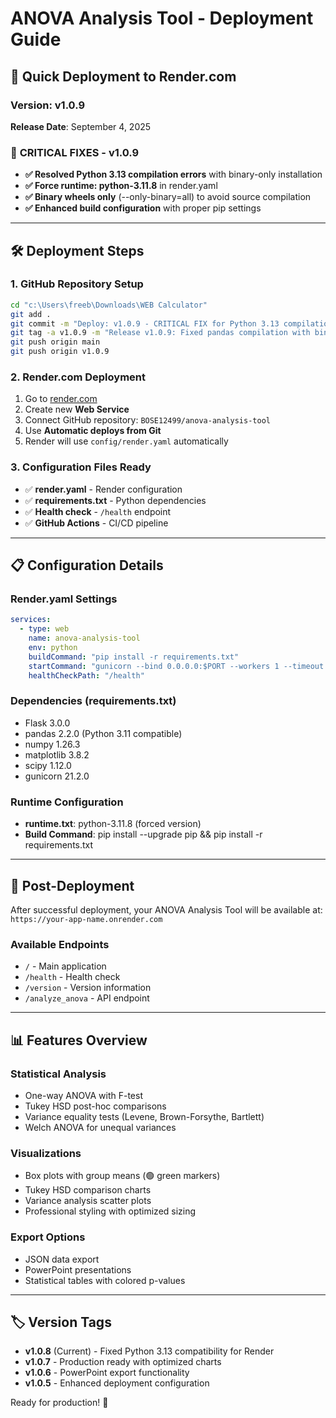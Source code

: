 # ANOVA Analysis Tool - Deployment Guide

## 🚀 Quick Deployment to Render.com

### Version: v1.0.9
**Release Date**: September 4, 2025

### 🔧 **CRITICAL FIXES - v1.0.9**
- **✅ Resolved Python 3.13 compilation errors** with binary-only installation
- **✅ Force runtime: python-3.11.8** in render.yaml
- **✅ Binary wheels only** (--only-binary=all) to avoid source compilation
- **✅ Enhanced build configuration** with proper pip settings

---

## 🛠️ Deployment Steps

### 1. GitHub Repository Setup
```bash
cd "c:\Users\freeb\Downloads\WEB Calculator"
git add .
git commit -m "Deploy: v1.0.9 - CRITICAL FIX for Python 3.13 compilation errors"
git tag -a v1.0.9 -m "Release v1.0.9: Fixed pandas compilation with binary-only installation"
git push origin main
git push origin v1.0.9
```

### 2. Render.com Deployment
1. Go to [render.com](https://render.com)
2. Create new **Web Service**
3. Connect GitHub repository: `BOSE12499/anova-analysis-tool`
4. Use **Automatic deploys from Git**
5. Render will use `config/render.yaml` automatically

### 3. Configuration Files Ready
- ✅ **render.yaml** - Render configuration
- ✅ **requirements.txt** - Python dependencies  
- ✅ **Health check** - `/health` endpoint
- ✅ **GitHub Actions** - CI/CD pipeline

---

## 📋 Configuration Details

### Render.yaml Settings
```yaml
services:
  - type: web
    name: anova-analysis-tool
    env: python
    buildCommand: "pip install -r requirements.txt"
    startCommand: "gunicorn --bind 0.0.0.0:$PORT --workers 1 --timeout 60 src.app:app"
    healthCheckPath: "/health"
```

### Dependencies (requirements.txt)
- Flask 3.0.0
- pandas 2.2.0 (Python 3.11 compatible)
- numpy 1.26.3
- matplotlib 3.8.2
- scipy 1.12.0
- gunicorn 21.2.0

### Runtime Configuration
- **runtime.txt**: python-3.11.8 (forced version)
- **Build Command**: pip install --upgrade pip && pip install -r requirements.txt

---

## 🔗 Post-Deployment

After successful deployment, your ANOVA Analysis Tool will be available at:
`https://your-app-name.onrender.com`

### Available Endpoints
- `/` - Main application
- `/health` - Health check
- `/version` - Version information
- `/analyze_anova` - API endpoint

---

## 📊 Features Overview

### Statistical Analysis
- One-way ANOVA with F-test
- Tukey HSD post-hoc comparisons
- Variance equality tests (Levene, Brown-Forsythe, Bartlett)
- Welch ANOVA for unequal variances

### Visualizations
- Box plots with group means (🟢 green markers)
- Tukey HSD comparison charts
- Variance analysis scatter plots
- Professional styling with optimized sizing

### Export Options
- JSON data export
- PowerPoint presentations
- Statistical tables with colored p-values

---

## 🏷️ Version Tags

- **v1.0.8** (Current) - Fixed Python 3.13 compatibility for Render
- **v1.0.7** - Production ready with optimized charts
- **v1.0.6** - PowerPoint export functionality
- **v1.0.5** - Enhanced deployment configuration

Ready for production! 🎉
